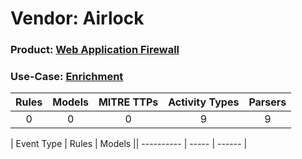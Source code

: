 Vendor: Airlock
===============
### Product: [Web Application Firewall](../ds_airlock_web_application_firewall.md)
### Use-Case: [Enrichment](../../../../UseCases/uc_enrichment.md)

| Rules | Models | MITRE TTPs | Activity Types | Parsers |
|:-----:|:------:|:----------:|:--------------:|:-------:|
|   0   |   0    |     0      |       9        |    9    |

| Event Type | Rules | Models || ---------- | ----- | ------ |
